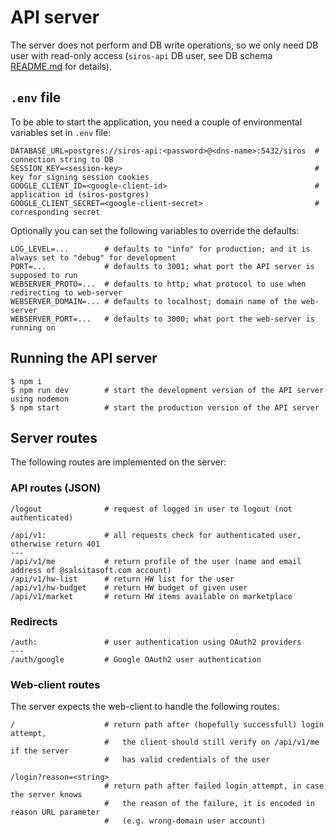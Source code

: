 # API server

The server does not perform and DB write operations, so we only need DB user with read-only access
(`siros-api` DB user, see DB schema [README.md](../db-schema/README.md) for details).

## `.env` file

To be able to start the application, you need a couple of environmental variables set in `.env` file:

```
DATABASE_URL=postgres://siros-api:<password>@<dns-name>:5432/siros  # connection string to DB
SESSION_KEY=<session-key>                                           # key for signing session cookies
GOOGLE_CLIENT_ID=<google-client-id>                                 # application id (siros-postgres)
GOOGLE_CLIENT_SECRET=<google-client-secret>                         # corresponding secret
```

Optionally you can set the following variables to override the defaults:

```
LOG_LEVEL=...        # defaults to "info" for production; and it is always set to "debug" for development
PORT=...             # defaults to 3001; what port the API server is supposed to run
WEBSERVER_PROTO=...  # defaults to http; what protocol to use when redirecting to web-server
WEBSERVER_DOMAIN=... # defaults to localhost; domain name of the web-server
WEBSERVER_PORT=...   # defaults to 3000; what port the web-server is running on
```

## Running the API server

```
$ npm i
$ npm run dev        # start the development version of the API server using nodemon
$ npm start          # start the production version of the API server
```

## Server routes

The following routes are implemented on the server:

### API routes (JSON)
```
/logout              # request of logged in user to logout (not authenticated)

/api/v1:             # all requests check for authenticated user, otherwise return 401
---
/api/v1/me           # return profile of the user (name and email address of @salsitasoft.com account)
/api/v1/hw-list      # return HW list for the user
/api/v1/hw-budget    # return HW budget of given user
/api/v1/market       # return HW items available on marketplace
```

### Redirects

```
/auth:               # user authentication using OAuth2 providers
---
/auth/google         # Google OAuth2 user authentication
```

### Web-client routes

The server expects the web-client to handle the following routes:

```
/                    # return path after (hopefully successfull) login attempt,
                     #   the client should still verify on /api/v1/me if the server
                     #   has valid credentials of the user

/login?reason=<string>
                     # return path after failed login attempt, in case the server knows
                     #   the reason of the failure, it is encoded in reason URL parameter
                     #   (e.g. wrong-domain user account)
```
